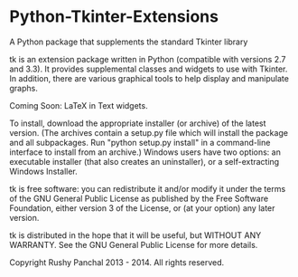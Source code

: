 Python-Tkinter-Extensions
=========================

A Python package that supplements the standard Tkinter library

tk is an extension package written in Python (compatible with versions 2.7 and 3.3).
It provides supplemental classes and widgets to use with Tkinter.
In addition, there are various graphical tools to help display and manipulate graphs.

Coming Soon:
	LaTeX in Text widgets.

To install, download the appropriate installer (or archive) of the latest version.
(The archives contain a setup.py file which will install the package and all subpackages.
Run "python setup.py install" in a command-line interface to install from an archive.)
Windows users have two options: an executable installer (that also creates an uninstaller),
or a self-extracting Windows Installer.

tk is free software: you can redistribute it and/or modify
it under the terms of the GNU General Public License as published by
the Free Software Foundation, either version 3 of the License, or
(at your option) any later version.

tk is distributed in the hope that it will be useful,
but WITHOUT ANY WARRANTY. See the
GNU General Public License for more details.

Copyright Rushy Panchal 2013 - 2014. All rights reserved.
